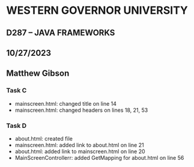 # WESTERN GOVERNOR UNIVERSITY 
## D287 – JAVA FRAMEWORKS
## 10/27/2023
## Matthew Gibson

### Task C
- mainscreen.html: changed title on line 14
- mainscreen.html: changed headers on lines 18, 21, 53

### Task D
- about.html: created file
- mainscreen.html: added link to about.html on line 21
- about.html: added link to mainscreen.html on line 20
- MainScreenControllerr: added GetMapping for about.html on line 56